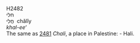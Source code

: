 <body>
  <p>H2482<br>  חלי  <br> חֲלִי  ‎  chălı̂y  <br><i>khal-ee‘ </i><br>The same as <a href="h2481.htm">2481</a>  <i>Chali</i>, a place in Palestine: - Hali.<br></p>
 </body>